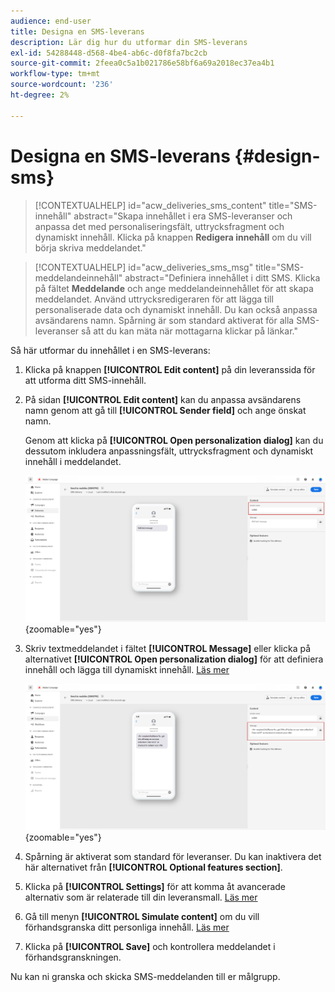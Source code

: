 ```yaml
---
audience: end-user
title: Designa en SMS-leverans
description: Lär dig hur du utformar din SMS-leverans
exl-id: 54288448-d568-4be4-ab6c-d0f8fa7bc2cb
source-git-commit: 2feea0c5a1b021786e58bf6a69a2018ec37ea4b1
workflow-type: tm+mt
source-wordcount: '236'
ht-degree: 2%

---
```


# Designa en SMS-leverans {#design-sms}

>[!CONTEXTUALHELP]
>id="acw_deliveries_sms_content"
>title="SMS-innehåll"
>abstract="Skapa innehållet i era SMS-leveranser och anpassa det med personaliseringsfält, uttrycksfragment och dynamiskt innehåll. Klicka på knappen **Redigera innehåll** om du vill börja skriva meddelandet."

>[!CONTEXTUALHELP]
>id="acw_deliveries_sms_msg"
>title="SMS-meddelandeinnehåll"
>abstract="Definiera innehållet i ditt SMS. Klicka på fältet **Meddelande** och ange meddelandeinnehållet för att skapa meddelandet. Använd uttrycksredigeraren för att lägga till personaliserade data och dynamiskt innehåll. Du kan också anpassa avsändarens namn. Spårning är som standard aktiverat för alla SMS-leveranser så att du kan mäta när mottagarna klickar på länkar."

Så här utformar du innehållet i en SMS-leverans:

1. Klicka på knappen **[!UICONTROL Edit content]** på din leveranssida för att utforma ditt SMS-innehåll.

1. På sidan **[!UICONTROL Edit content]** kan du anpassa avsändarens namn genom att gå till **[!UICONTROL Sender field]** och ange önskat namn.

   Genom att klicka på **[!UICONTROL Open personalization dialog]** kan du dessutom inkludera anpassningsfält, uttrycksfragment och dynamiskt innehåll i meddelandet.

   ![](assets/sms_content_1.png){zoomable="yes"}

1. Skriv textmeddelandet i fältet **[!UICONTROL Message]** eller klicka på alternativet **[!UICONTROL Open personalization dialog]** för att definiera innehåll och lägga till dynamiskt innehåll. [Läs mer](../personalization/gs-personalization.md)

   ![](assets/sms_content_2.png){zoomable="yes"}

1. Spårning är aktiverat som standard för leveranser. Du kan inaktivera det här alternativet från **[!UICONTROL Optional features section]**.

1. Klicka på **[!UICONTROL Settings]** för att komma åt avancerade alternativ som är relaterade till din leveransmall. [Läs mer](../advanced-settings/delivery-settings.md)

1. Gå till menyn **[!UICONTROL Simulate content]** om du vill förhandsgranska ditt personliga innehåll. [Läs mer](send-sms.md#preview-sms)

1. Klicka på **[!UICONTROL Save]** och kontrollera meddelandet i förhandsgranskningen.

Nu kan ni granska och skicka SMS-meddelanden till er målgrupp.
